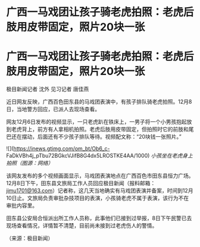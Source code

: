 # 广西一马戏团让孩子骑老虎拍照：老虎后肢用皮带固定，照片20块一张

# 广西一马戏团让孩子骑老虎拍照：老虎后肢用皮带固定，照片20块一张

极目新闻记者 沈外 见习记者 唐佳燕

近日网友反映，广西百色田东县的马戏团表演中，有孩子排队骑老虎拍照。12月8日，当地警方回应，已派人去现场查看。

网友12月6日发布的视频显示，一只老虎趴在铁床上，一男子将一个小男孩抱起放到老虎背上，前方有人拿相机拍照。老虎后肢用皮带固定，但拍照时它的前肢和尾巴还在摆动，后面还有不少孩子排队等待。视频配文称：“20块钱一张照片。”

![](https://inews.gtimg.com/om_bt/Ob6_c-
FaDkVBh4j_pTbu72BGkcVJifB8G4dx5LROSTKE4AA/1000) _小孩坐在老虎身上拍照（图源：网络）_

该网友发布的多个视频画面显示，马戏团表演地点在广西百色市田东县恒力广场。12月8日下午，田东县文旅局工作人员回应极目新闻（报料邮箱：jimu1701@163.com）记者称，这几天当地确实有马戏团表演并备案，时间到12月10日止。文旅局负责审批杂技项目的表演，小孩骑老虎不属于表演，该行为不在审批内容里。

田东县公安局合恒派出所工作人员称，此事他们已接到过举报，8日下午民警已去现场查看情况，详情暂不清楚，目前尚未接到过老虎伤人的警情。

（来源：极目新闻）

